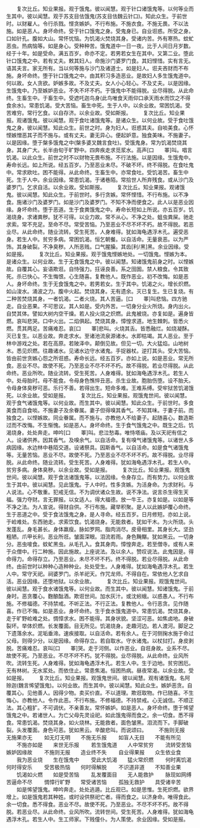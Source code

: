 <!-- { "loadSidebar": true } -->
　　复次比丘。知业果报。观于饿鬼。彼以闻慧。观于针口诸饿鬼等。以何等业而生其中。彼以闻慧。观于苏支目佉饿鬼(苏支目佉魏云针口)。知此众生。于前世时。以财雇人。令行杀戮。悭贪嫉妒。不行布施。不施衣食。不施无畏。不以法施。如是恶人。身坏命终。受于针口饿鬼之身。受鬼身已。自业诳惑。所受之身。口如针孔。腹如大山。常怀忧恼。为饥渴火焚烧其身。受诸内苦。外有寒热。蚊虻恶虫。热病恼等。如是身心。受种种苦。饿鬼道中一日一夜。比于人间日月岁数。经于十年。如是受命。满五百岁。命亦不定。若男若女生在其中。又第二业。堕此针口饿鬼之中。若有丈夫。敕其妇人。命施沙门婆罗门食。其妇悭惜。实有言无。语其夫言。家无所有。当以何等施与沙门及诸道士。如是妇人。诳夫吝财而不布施。身坏命终。堕于针口饿鬼之中。由其积习多造恶业。是故妇人多生饿鬼道中。何以故。女人贪欲。妒嫉多故。不及丈夫。女人小心轻心。不及丈夫。以是因缘。生饿鬼中。乃至嫉妒恶业。不失不坏不朽。于饿鬼中不能得脱。业尽得脱。从此命终。生畜生中。于畜生中。受遮吒迦鸟身(此鸟唯食天雨仰口承天雨水而饮之不得食余水)。常患饥渴。受大苦恼。畜生中死。生于人中。以余业故。常困饥渴。受苦难穷。常行乞食。以自存济。以余业故。受如斯报。
　　复次比丘。知业果报。观诸饿鬼。彼以闻慧。观于食吐诸饿鬼等。是诸众生。以何业故。受于食吐饿鬼之身。彼以闻慧。知此众生。前世之时。身为妇人。诳惑其夫。自啖美食。心怀悭嫉憎恶其子而不施与。或有丈夫。妻无异心。便起妒意。独食美味。不施妻子。以是因缘。堕于槃多饿鬼之中(槃多婆叉魏言食吐)。受饿鬼身。常为饥渴焚烧其身。其身广大。长半由旬于旷野中。四奔疾走求觅浆水。高声[口　　睪]叫。唱言饥渴。以此众生。前世之时不以财物无畏布施。不行法施。以是因缘。生饿鬼中。寿命长远。如上所说。经五百岁。乃至恶业未尽。不破不坏。终不得脱。在食吐鬼中。常求欧吐。困不能得。从此命终。生畜生中。亦常食吐。受饥渴苦。畜生中死。生于人中。余业因缘。常患饥渴。于诸巷陌。常拾世人所弃残食。或从沙门及婆罗门。乞求自活。以余业故。受如斯报。
　　复次比丘。知业果报。观诸饿鬼。彼以闻慧。知此众生。于前世时。多行贪嫉。常怀悭惜。不行布施。以不净食。施诸沙门及婆罗门。如是沙门及婆罗门。不知不净而便食之。此人以是恶业因缘。身坏命终。堕于恶道。生于食粪饿鬼之中。寿命长短如上所说。亦五百岁。饥渴烧身。求诸粪秽。犹不可得。以业力故。常不从心。不净之处。蛆虫粪屎。驰走求索。常不充足。至命不尽。常受苦恼。乃至恶业不尽不坏不朽。故不得脱。若恶业尽。从此命终。随业流转。受生死苦。人身难得。犹如海龟遇浮木孔。遍受恶身。若生人中。贫穷多病。常困饥渴。恒乞朝餐。以自活命。无量衰恶。以为严饰。其身破裂。不净臭秽。人所恶贱。口气腥臊。其齿[利/黑]黑。余业因缘。受如是报。
　　复次比丘。知业果报。观于饿鬼悭嫉地处。一切饿鬼。悭嫉为本。是诸众生。以何业故。生于无食饿鬼之中。彼以闻慧。知诸饿鬼前身之时。以悭嫉故。自覆其心。妄语欺诳。自恃强力。抂诬良善。系之囹圄。禁人粮食。令其致死。杀已快心。不生悔恨。心生随喜。复教他人。既作恶业。初不改悔。如是恶人。身坏命终。生于无食饿鬼之中。若男若女。生于其中。饥渴之火。增长炽燃。如山浚水。涌波之力。腹中火起。焚烧其身。无有遗余。灭已复生。生已复烧。有二种苦焚烧其身。一者饥渴。二者火烧。其人苦逼。[口　　睪]叫悲恼。四方驰走。自业恶果。不可思议。其人如是。受内外苦。一切身分业火所烧。身内出火。自焚其体。譬如大树内空干燥。若人投火烧之炽燃。此鬼被烧。亦复如是。遍身皆燃。哀叫悲哭。口中火出。二焰俱起。焚烧其身。慞惶求道。地生棘刺。皆悉火燃。贯其两足。苦痛难忍。哀[口　　睪]悲叫。火烧其舌。皆悉融烂。如烧凝酥。灭已复生。以恶业故。奔走求水。至诸池流泉源诸水。水即枯竭。其人恶业。至于林中游戏之处。若在高原。若陂泽中。颠倒见故。但见一切。大火猛焰。山地树木。悉见炽燃。往趣诸水。见诸水边守水诸鬼。手捉器杖。逆打其头。受大苦恼。皆由前世贪嫉心怨之所诳惑。寿命长远。经五百岁。亦如上说。如是恶业。常无所食。恶业不尽。故使不死。乃至恶业不尽不坏不朽。故不得脱。若业尽得脱。从此命终。恶业所吹。随业流转。受生死苦。人身难得。犹如海龟遇浮木孔。若生人中。处母胎时。母不能食。令母身色憔悴丑恶。杀生业故。胞胎伤堕。设不胎夭。令母身体臭秽可恶。乐行不善。若得出生。短命多难。王难系缚。受牢狱苦饥渴饿死。以余业故。受如是报。
　　复次比丘。知业果报。观饿鬼世间。彼以闻慧。观于食气诸饿鬼等。以何业故。而生其中。彼以闻慧。知此众生。于前世时。多食美食而自食啖。不施妻子及余眷属。妻子但得嗅其香气。不知其味。于妻子前。而独食之。以悭嫉故。同业眷属。而不施与。亦教他人不给妻子。起随喜心。数造斯过而不改悔。不生惭愧。如是恶人。身坏命终。生于食气饿鬼之中。既生之后。饥渴烧身。处处奔走。呻吟[口　　睪]叫。悲泣愁毒。唯恃塔庙。及以天祀有信之人。设诸供养。因其香气。及嗅余气。以自活命。复有嗅气诸饿鬼等。以诸世人多病因缘。水边林中巷陌交道。设诸祭具。因斯香气。以自活命。如是食气诸饿鬼等。无量苦恼。恶业不尽。故使不死。乃至恶业不尽不坏不朽。故不得脱。业尽得脱。从此命终。随业流转。受生死苦。人身难得。犹如海龟遇浮木孔。若生人中。贫穷多病。身体臭秽。以余业故。受如是报。
　　复次比丘。知业果报。观饿鬼世间。彼以闻慧。观于食法诸饿鬼等。以法因缘。令身存立。而有势力。以何业故生于其中。彼以闻慧。见此饿鬼。于人中时。性多贪嫉。为活身命。为求财利。与人说法。心不敬重。犯戒无信。不为调伏诸众生故。说不净法。说言杀生得生天福。强力夺财。言无罪报。以女适人。得大福德。放一牛王。亦复如是。以如是等不净之法。为人宣说。得财自供。不行布施。藏举积聚。是人以此嫉妒覆心命终。生于恶道之中。受于食法饿鬼之身。是人寻命。经五百岁。日月修短。亦如上说。于崄难处。东西驰走。求索饮食。饥渴烧身。无能救者。犹如干木。为火所烧。头发蓬乱。身毛甚长。身体羸瘦。脉如罗网。脂肉消尽。皮骨相里。其身长大。坚劲粗陋。爪甲长利。恶业所诳。皱面深眼。泪流若雨。身色黤黮。犹如黑云。一切身分。恶虫唼食。蚊虻黑虫。从毛孔入。食其身肉。慞惶奔走。若至僧寺。或有人来于众僧中。行二种施。因此施故。上座说法。及以余人。赞叹说法。此鬼因是。得命得力。命得存立。乃至恶业。未尽不坏不朽。终不得脱。若业尽得脱。从此命终。由前世时以种种心造种种业。处处受生。人身难得。犹如海龟遇浮木孔。若生人中。常守天祀。祠婆罗门。杀羊祀天。作咒龙师。不得自在。常依他人乞求自活。恶业因缘。还堕地狱。以余业故。
　　复次比丘。知业果报。观饿鬼世间。彼以闻慧。观于食水诸饿鬼等。以何业故。而生其中。彼以闻慧。知诸饿鬼。于前身时。恶贪覆心。麴酿酤酒。欺诳世间。加水灰汁。或沈蚓蛾。以惑愚人。不行布施。不修福德。不持禁戒。不听正法。不行正法。复教他人。令行恶贪。见作随喜。作已不悔。如是恶业。身坏命终。生于食水饿鬼道中。常患饥渴。焚烧其身。走于旷野崄难之处。惆慞求水。困不能得。其身状貌。坚涩可恶。如焦卤地。身破裂坏。举体炽燃。长发覆面。目无所见。饥渴烧身。走趣河边。若人渡河。脚足之下遗落余水。泥垢垂渧。速疾接取。以自活命。若有余人。在于河侧掬水施于命过父母。则得少分。以是因缘。命得存立。若自取水。守水诸鬼。以杖挝打。身皮剥脱。苦痛难忍。哀叫[口　　睪]哭。走于河侧。以作恶业。自诳身故。业系不尽。故使不死。乃至恶业。不尽不坏不朽。犹不得脱。业尽得脱。从此命终。业风所吹。流转生死。人身难得。犹如海龟遇浮木孔。若生人中。生于边地。贫穷困厄。无有林树。无水浆处。而依住止。常患焦渴。恒困热病。昼夜常渴。以余业故。受如是报。
　　复次比丘。知业果报。观饿鬼世间。彼以闻慧。观有诸饿鬼。名阿赊迦(魏言悕望饿鬼)。以何业故。而生其中。彼以闻慧。知此众生。嫉妒恶贪。自覆其心。见他善人。因得少物。卖买价直。不以道理。欺诳取物。作已随喜。不生悔心。亦教他人。令作此恶。不行布施。不修福德。不持禁戒。心无诚信。不顺正法。其心粗犷。不可调伏。不亲善友。常怀嫉妒。如是恶人。身坏命终。堕于悕望饿鬼之中。若诸世人。为亡父母先灵设祀。如此饿鬼得而食之。余一切食。悉不得食。常患饥渴。焚烧其身。如火烧林。无能救者。面色皱黑。泪流而下。手脚破裂。头发覆面。身色可恶。犹如黑云。辛酸悲叫。而说颂曰。
　　不施则无报　　无施果亦无
　　如无灯无明　　不施无乐报
　　如盲人无目　　不能有所见
　　不施亦如是　　来世无乐报
　　若生饿鬼道　　人中常贫穷
　　流转受苦恼　　嫉妒因缘故
　　不施则无报　　造业终不失
　　自业得果报　　众生依业食
　　我为恶业烧　　生在饿鬼中
　　受此大饥渴　　猛火常炽燃
　　何时离饥渴　　何时得安乐
　　受苦极热恼　　何时得解脱
　　不识道非道　　不知善业果
　　饥渴如火燃　　如是受苦恼
　　乱发覆面目　　无人能救护
　　脉现如网缚　　苦逼命不尽
　　惆慞行旷野　　常受诸苦恼
　　孤独无救护　　具受诸辛苦
　　如是悕望饿鬼。呻吟奔走。处处逃遁。比丘观已。如是思惟。生死炽燃。欲界增上。如是饿鬼若其种姓。或时设供祭祀亡者。得而食之。以济身命。唯得食此。余一切食。悉不得食。恶业不尽。故使不死。乃至恶业。不尽不坏不朽。故不得脱。若恶业尽。从此命终。业风所吹。流转世间。受生死苦。人身难得。犹如海龟遇浮木孔。若生人中。生工师家。下贱僮仆。为人策使。余业因缘。受如是报。
